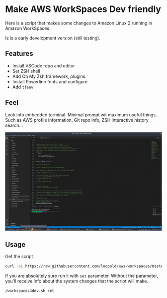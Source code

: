 # Make AWS WorkSpaces Dev friendly

Here is a script that makes some changes to Amazon Linux 2 running in Amazon 
WorkSpaces. 

Is is a early development version (still testing).


## Features
- Inslall VSCode repo and editor
- Set ZSH shell
- Add Oh My Zsh framework, plugins.
- Install Powerline fonts and configure
- Add `tfenv`


## Feel
Look into embedded terminal. Minimal prompt wit maximum useful things. Such as 
AWS profile information, Git repo info, ZSH interactive history search...

![screen]


## Usage

Get the script
```sh
curl -oL https://raw.githubusercontent.com/loopold/aws-workspaces/master/workspaces4dev.sh
```
If you are absolutely sure run it with `set` parameter. Without the parameter,
you'll receive info about the system changes that the script will make.
```sh
/workspaces4dev.sh set
```

[screen]: ./workspaces-screen.png